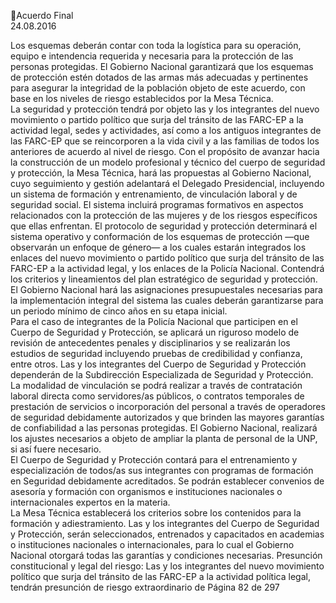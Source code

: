 Acuerdo Final  
24.08.2016  

Los esquemas deberán contar con toda la logística para su operación, equipo e intendencia requerida y 
necesaria  para  la  protección  de  las  personas  protegidas.  El  Gobierno  Nacional  garantizará  que  los 
esquemas  de  protección  estén  dotados  de  las  armas  más  adecuadas  y  pertinentes  para  asegurar  la 
integridad de la población objeto de este acuerdo, con base en los niveles de riesgo establecidos por la 
Mesa Técnica.  
La seguridad y protección tendrá por objeto las y los integrantes del nuevo movimiento o partido político 
que  surja  del  tránsito  de  las  FARC-EP  a  la  actividad  legal,  sedes  y  actividades,  así  como  a  los  antiguos 
integrantes de las FARC-EP que se reincorporen a la vida civil y a las familias de todos los anteriores de 
acuerdo al nivel de riesgo. 
Con  el  propósito  de  avanzar  hacia  la  construcción  de  un  modelo  profesional  y  técnico  del  cuerpo  de 
seguridad y protección, la Mesa Técnica, hará las propuestas al Gobierno Nacional, cuyo seguimiento y 
gestión adelantará el Delegado Presidencial, incluyendo un sistema de formación y entrenamiento, de 
vinculación  laboral  y  de  seguridad  social.  El  sistema  incluirá  programas  formativos  en  aspectos 
relacionados con la protección de las mujeres y de los riesgos específicos que ellas enfrentan. 
El protocolo de seguridad y protección determinará el sistema operativo y conformación de los esquemas 
de protección —que observarán un enfoque de género— a los cuales estarán integrados los enlaces del 
nuevo movimiento o partido político que surja del tránsito de las FARC-EP a la actividad legal, y los enlaces 
de  la  Policía  Nacional.  Contendrá  los  criterios  y  lineamientos  del  plan  estratégico  de  seguridad  y 
protección.  
El Gobierno Nacional hará las asignaciones presupuestales necesarias para la implementación integral del 
sistema las cuales deberán garantizarse para un periodo mínimo de cinco años en su etapa inicial.  
Para el caso de integrantes de la Policía Nacional que participen en el Cuerpo de Seguridad y Protección, 
se aplicará un riguroso modelo de revisión de antecedentes penales y disciplinarios y se realizarán los 
estudios de seguridad incluyendo pruebas de credibilidad y confianza, entre otros. 
Las y los integrantes del Cuerpo de Seguridad y Protección dependerán de la Subdirección Especializada 
de Seguridad y Protección. La modalidad de vinculación se podrá realizar a través de contratación laboral 
directa como servidores/as públicos, o contratos temporales de prestación de servicios o incorporación 
del personal a través de operadores de seguridad debidamente autorizados y que brinden las mayores 
garantías de confiabilidad a las personas protegidas. El Gobierno Nacional, realizará los ajustes necesarios 
a objeto de ampliar la planta de personal de la UNP, si así fuere necesario.  
El  Cuerpo  de  Seguridad  y  Protección  contará  para  el  entrenamiento  y  especialización  de  todos/as  sus 
integrantes con programas de formación en Seguridad debidamente acreditados. Se podrán establecer 
convenios de asesoría y formación con organismos e instituciones nacionales o internacionales expertos 
en la materia.  
La Mesa Técnica establecerá los criterios sobre los contenidos para la formación y adiestramiento. Las y 
los integrantes del Cuerpo de Seguridad y Protección, serán seleccionados, entrenados y capacitados en 
academias o instituciones nacionales o internacionales, para lo cual el Gobierno Nacional otorgará todas 
las garantías y condiciones necesarias. 
Presunción constitucional y legal del riesgo: Las y los integrantes del nuevo movimiento político que surja 
del tránsito de las FARC-EP a la actividad política legal, tendrán presunción de riesgo extraordinario de 
Página 82 de 297 
 

